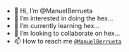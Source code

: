 - 👋 Hi, I’m @ManuelBerrueta
- 👀 I’m interested in doing the hex...
- 🌱 I’m currently learning hex...
- 💞️ I’m looking to collaborate on hex...
- 📫 How to reach me [`@ManuelBerrueta`](https://twitter.com/ManuelBerrueta)

<!---
ManuelBerrueta/ManuelBerrueta is a ✨ special ✨ repository because its `README.md` (this file) appears on your GitHub profile.
You can click the Preview link to take a look at your changes.
--->
